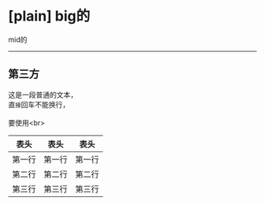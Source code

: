 [plain]
big的
=====
mid的

------
第三方
--
这是一段普通的文本，  
    直`接`回车不能换行，<br>  
要使用\<br>

| 表头 | 表头 | 表头 |
| --- | --- | --- |
|第一行|第一行|第一行|
|第二行|第二行|第二行|
|第三行|第三行|第三行|
